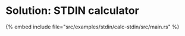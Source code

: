 # Solution: STDIN calculator

{% embed include file="src/examples/stdin/calc-stdin/src/main.rs" %}

